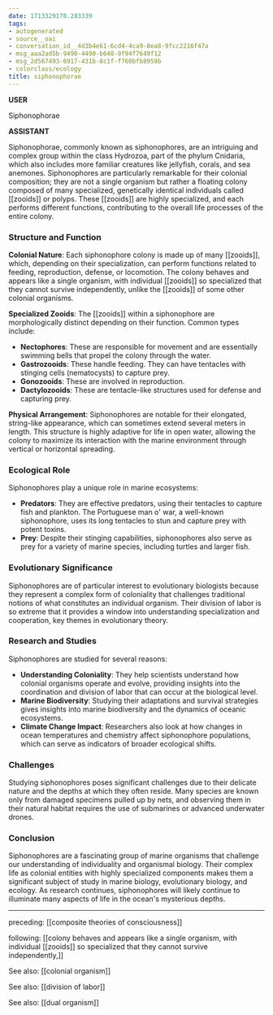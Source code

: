 ```yaml
---
date: 1713329178.283339
tags:
- autogenerated
- source__oai
- conversation_id__4d3b4e61-6cd4-4ca9-8ea8-9fcc2216f47a
- msg_aaa2ad5b-9490-4490-b648-9f94f7649f12
- msg_2d567493-6917-431b-8c1f-f760bfb8959b
- colorclass/ecology
title: siphonophorae
---
```


**USER**

Siphonophorae


**ASSISTANT**

Siphonophorae, commonly known as siphonophores, are an intriguing and complex group within the class Hydrozoa, part of the phylum Cnidaria, which also includes more familiar creatures like jellyfish, corals, and sea anemones. Siphonophores are particularly remarkable for their colonial composition; they are not a single organism but rather a floating colony composed of many specialized, genetically identical individuals called [[zooids]] or polyps. These [[zooids]] are highly specialized, and each performs different functions, contributing to the overall life processes of the entire colony.

### Structure and Function

**Colonial Nature**: Each siphonophore colony is made up of many [[zooids]], which, depending on their specialization, can perform functions related to feeding, reproduction, defense, or locomotion. The colony behaves and appears like a single organism, with individual [[zooids]] so specialized that they cannot survive independently, unlike the [[zooids]] of some other colonial organisms.

**Specialized Zooids**: The [[zooids]] within a siphonophore are morphologically distinct depending on their function. Common types include:
- **Nectophores**: These are responsible for movement and are essentially swimming bells that propel the colony through the water.
- **Gastrozooids**: These handle feeding. They can have tentacles with stinging cells (nematocysts) to capture prey.
- **Gonozooids**: These are involved in reproduction.
- **Dactylozooids**: These are tentacle-like structures used for defense and capturing prey.

**Physical Arrangement**: Siphonophores are notable for their elongated, string-like appearance, which can sometimes extend several meters in length. This structure is highly adaptive for life in open water, allowing the colony to maximize its interaction with the marine environment through vertical or horizontal spreading.

### Ecological Role

Siphonophores play a unique role in marine ecosystems:
- **Predators**: They are effective predators, using their tentacles to capture fish and plankton. The Portuguese man o' war, a well-known siphonophore, uses its long tentacles to stun and capture prey with potent toxins.
- **Prey**: Despite their stinging capabilities, siphonophores also serve as prey for a variety of marine species, including turtles and larger fish.

### Evolutionary Significance

Siphonophores are of particular interest to evolutionary biologists because they represent a complex form of coloniality that challenges traditional notions of what constitutes an individual organism. Their division of labor is so extreme that it provides a window into understanding specialization and cooperation, key themes in evolutionary theory.

### Research and Studies

Siphonophores are studied for several reasons:
- **Understanding Coloniality**: They help scientists understand how colonial organisms operate and evolve, providing insights into the coordination and division of labor that can occur at the biological level.
- **Marine Biodiversity**: Studying their adaptations and survival strategies gives insights into marine biodiversity and the dynamics of oceanic ecosystems.
- **Climate Change Impact**: Researchers also look at how changes in ocean temperatures and chemistry affect siphonophore populations, which can serve as indicators of broader ecological shifts.

### Challenges

Studying siphonophores poses significant challenges due to their delicate nature and the depths at which they often reside. Many species are known only from damaged specimens pulled up by nets, and observing them in their natural habitat requires the use of submarines or advanced underwater drones.

### Conclusion

Siphonophores are a fascinating group of marine organisms that challenge our understanding of individuality and organismal biology. Their complex life as colonial entities with highly specialized components makes them a significant subject of study in marine biology, evolutionary biology, and ecology. As research continues, siphonophores will likely continue to illuminate many aspects of life in the ocean's mysterious depths.


---

preceding: [[composite theories of consciousness]]  


following: [[colony behaves and appears like a single organism, with individual [[zooids]] so specialized that they cannot survive independently,]]

See also: [[colonial organism]]


See also: [[division of labor]]


See also: [[dual organism]]